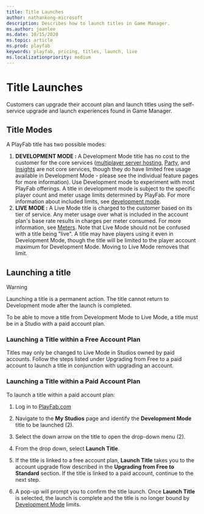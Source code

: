 ```yaml
---
title: Title Launches
author: nathankong-microsoft
description: Describes how to launch titles in Game Manager.
ms.author: joanlee
ms.date: 10/15/2020
ms.topic: article
ms.prod: playfab
keywords: playfab, pricing, titles, launch, live
ms.localizationpriority: medium
---
```


# Title Launches
Customers can upgrade their account plan and launch titles using the self-service upgrade and launch experiences found in Game Manager.

## Title Modes
A PlayFab title has two possible modes:
1. **DEVELOPMENT MODE :** A Development Mode title has no cost to the customer for the core services ([multiplayer server hosting](../multiplayer/servers/billing-for-thunderhead.md), [Party](../multiplayer/networking/pricing.md), and [Insights](../insights/pricing.md) are not core services, though they do have limited free usage available in Development Mode - please see the individual feature pages for more information). Use Development mode to experiment with most PlayFab offerings. A title in development mode is subject to the specific player count and meter usage limits determined by PlayFab. For more information about included limits, see [development mode](../pricing/Development-Mode.md).
2. **LIVE MODE :** A Live Mode title is charged to the customer based on its tier of service. Any meter usage over what is included in the account plan's base rate results in charges per meter consumed. For more information, see [Meters](../pricing/Meters/meters.md). Note that Live Mode should not be confused with a title being "live". A title may have players using it even in Development Mode, though the title will be limited to the player account maximum for Development Mode. Moving to Live Mode removes that limit.

## Launching a title

> [!WARNING]
> Launching a title is a permanent action. The title cannot return to Development mode after the launch is completed.

To be able to move a title from Development Mode to Live Mode, a title must be in a Studio with a paid account plan.

### Launching a Title within a Free Account Plan
Titles may only be changed to Live Mode in Studios owned by paid accounts. Follow the steps listed under Upgrading from Free to a paid account to launch a title in conjunction with upgrading an account.

### Launching a Title within a Paid Account Plan
To launch a title within a paid account plan:

1. Log in to [PlayFab.com](https://playfab.com/)

2. Navigate to the **My Studios** page and identify the **Development Mode** title to be launched (2).

3. Select the down arrow on the title to open the drop-down menu (2).

4. From the drop down, select **Launch Title**. 

5. If the title is linked to a free account plan, **Launch Title** takes you to the account upgrade flow described in the **Upgrading from Free to Standard** section. If the title is linked to a paid account, continue to the next step.

6. A pop-up will prompt you to confirm the title launch. Once **Launch Title** is selected, the launch is complete and the title is no longer bound by [Development Mode](../pricing/Development-Mode.md) limits.
